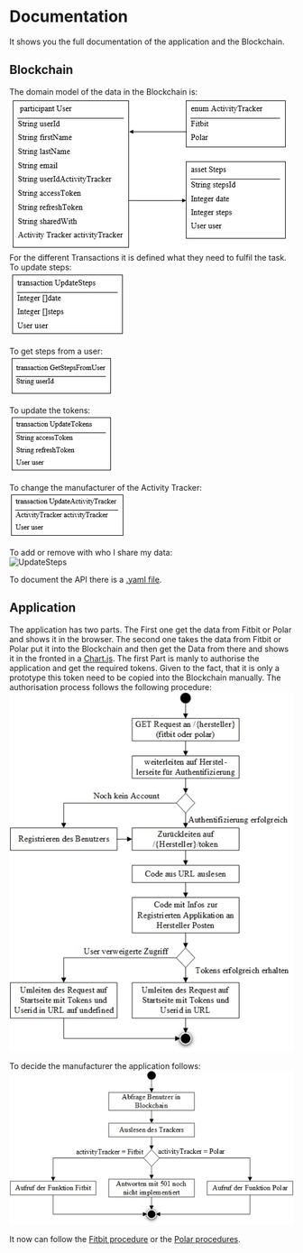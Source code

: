 # Documentation
It shows you the full documentation of the application and the Blockchain.

## Blockchain
The domain model of the data in the Blockchain is:<br>
![Domain Model](documentation/images/domain_model.png)
For the different Transactions it is defined what they need to fulfil the task.
To update steps:<br>
![UpdateSteps](documentation/images/transaction_updateSteps.png)

To get steps from a user:<br>
![GetStepsFromUser](documentation/images/transaction_getStepsFromUser.png)

To update the tokens:<br>
![UpdateTokens](documentation/images/transaction_updateTokens.png)

To change the manufacturer of the Activity Tracker:<br>
![UpdateActivityTracker](documentation/images/transaction_updateActivityTracker.png)

To add or remove with who I share my data:<br>
![UpdateSteps](documentation/images/transaction_addSharedWith)

To document the API there is a [.yaml file](doku_API_Blockchain.yaml).


## Application
The application has two parts. The First one get the data from Fitbit or Polar and shows it in the browser. The second one takes the data from Fitbit or Polar put it into the Blockchain and then get the Data from there and shows it in the fronted in a [Chart.js](https://www.chartjs.org/).
The first Part is manly to authorise the application and get the required tokens. Given to the fact, that it is only a prototype this token need to be copied into the Blockchain manually.
The authorisation process follows the following procedure:<br>
![authorisation_Process](images/authorisation.jpg)

To decide the manufacturer the application follows: <br>
![manufacturerChoice](images/refreshBlockchain.jpg)

It now can follow the [Fitbit procedure](images/fitbit.jpg) or the [Polar procedures](images/polar.jpg).